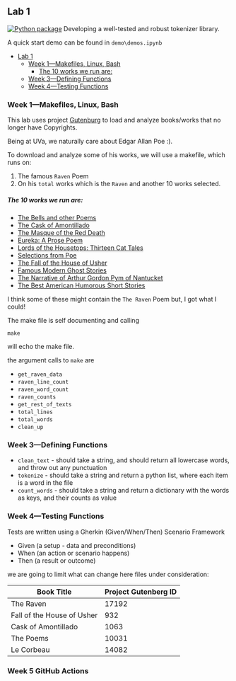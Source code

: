 ## Lab 1 
[![Python package](https://github.com/rah-ds/rah5ff_DS5111su24_lab_01/actions/workflows/validations.yml/badge.svg)](https://github.com/rah-ds/rah5ff_DS5111su24_lab_01/actions/workflows/validations.yml)
Developing a well-tested and robust tokenizer library. 

A quick start demo can be found in `demo\demos.ipynb`


<!-- TOC -->
  * [Lab 1](#lab-1-)
    * [Week 1—Makefiles, Linux, Bash](#week-1makefiles-linux-bash)
        * [The 10 works we run are:](#the-10-works-we-run-are)
    * [Week 3—Defining Functions](#week-3defining-functions)
    * [Week 4—Testing Functions](#week-4testing-functions)
<!-- TOC -->


### Week 1—Makefiles, Linux, Bash

This lab uses project [Gutenburg](https://www.gutenberg.org/ebooks/1065)
to load and analyze books/works that no longer have Copyrights. 

Being at UVa, we naturally care about Edgar Allan Poe :).

To download and analyze some of his works, we will use a makefile, which runs on:
1) The famous `Raven` Poem
2) On his `total` works which is the `Raven` and another 10 works selected.

##### The 10 works we run are:

  * [The Bells and other Poems](https://gutenberg.org/cache/epub/50852/pg50852.txt)
  * [The Cask of Amontillado](https://gutenberg.org/cache/epub/1063/pg1063.txt)
  * [The Masque of the Red Death](https://gutenberg.org/cache/epub/1064/pg1064.txt)
  * [Eureka: A Prose Poem](https://gutenberg.org/cache/epub/32037/pg32037.txt)
  * [Lords of the Housetops: Thirteen Cat Tales](https://gutenberg.org/cache/epub/30092/pg30092.txt)
  * [Selections from Poe](https://gutenberg.org/cache/epub/8893/pg8893.txt)
  * [The Fall of the House of Usher](https://gutenberg.org/cache/epub/932/pg932.txt)
  * [Famous Modern Ghost Stories](https://gutenberg.org/cache/epub/15143/pg15143.txt)
  * [The Narrative of Arthur Gordon Pym of Nantucket](https://gutenberg.org/cache/epub/51060/pg51060.txt)
  * [The Best American Humorous Short Stories](https://gutenberg.org/cache/epub/10947/pg10947.txt)

I think some of these might contain the `The Raven` Poem but, I got what I could!

The make file is self documenting and calling
```shell
make 
```
will echo the make file.

the argument calls to `make` are 
* `get_raven_data`
* `raven_line_count`
* `raven_word_count`
* `raven_counts`
* `get_rest_of_texts`
* `total_lines`
* `total_words`
* `clean_up`

### Week 3—Defining Functions

  * `clean_text` - should take a string, and should return all lowercase words, and throw out any punctuation
  * `tokenize` - should take a string and return a python list, where each item is a word in the file
  * `count_words` - should take a string and return a dictionary with the words as keys, and their counts as value

### Week 4—Testing Functions

Tests are written using a Gherkin (Given/When/Then) Scenario Framework

* Given (a setup - data and preconditions)
* When (an action or scenario happens)
* Then (a result or outcome)


we are going to limit what can change here
files under consideration:


| Book Title                 | Project Gutenberg ID |
|----------------------------|----------------------|
| The Raven                  | 17192                |
| Fall of the House of Usher | 932                  |
| Cask of Amontillado        | 1063                 |
| The Poems                  | 10031                |
| Le Corbeau                 | 14082                |

### Week 5 GitHub Actions

